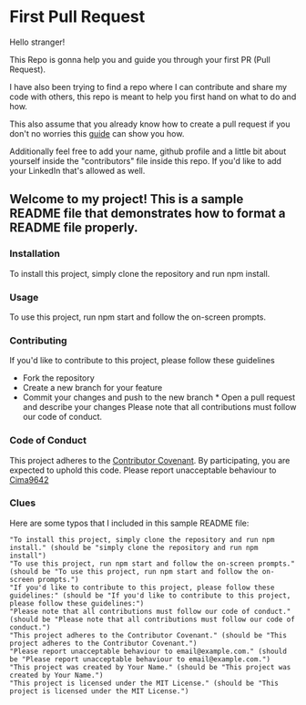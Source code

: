 # First Pull Request
 
Hello stranger!
 
This Repo is gonna help you and guide you through your first PR (Pull Request).
 
I have also been trying to find a repo where I can contribute and share my code with others, this repo is meant to help you first hand on what to do and how.
 
This also assume that you already know how to create a pull request if you don't no worries this [guide](https://docs.github.com/en/pull-requests/collaborating-with-pull-requests/proposing-changes-to-your-work-with-pull-requests/creating-a-pull-request) can show you how.
 
Additionally feel free to add your name, github profile and a little bit about yourself inside the "contributors" file inside this repo. If you'd like to add your LinkedIn that's allowed as well.
 
## Welcome to my project! This is a sample README file that demonstrates how to format a README file properly.
 
### Installation
To install this project, simply clone the repository and run npm install.
 
### Usage
 
To use this project, run npm start and follow the on-screen prompts.
 
### Contributing
If you'd like to contribute to this project, please follow these guidelines
*  Fork the repository
*  Create a new branch for your feature
*  Commit your changes and push to the new branch  * Open a pull request and describe your changes
Please note that all contributions must follow our code of conduct.
 
### Code of Conduct
This project adheres to the [Contributor Covenant](https://www.contributor-covenant.org/). By participating, you are expected to uphold this code. Please report unacceptable behaviour to [Cima9642](mailto:carlosfxv@gmail.com)
 
### Clues
Here are some typos that I included in this sample README file:
 
    "To install this project, simply clone the repository and run npm install." (should be "simply clone the repository and run npm install")
    "To use this project, run npm start and follow the on-screen prompts." (should be "To use this project, run npm start and follow the on-screen prompts.")
    "If you'd like to contribute to this project, please follow these guidelines:" (should be "If you'd like to contribute to this project, please follow these guidelines:")
    "Please note that all contributions must follow our code of conduct." (should be "Please note that all contributions must follow our code of conduct.")
    "This project adheres to the Contributor Covenant." (should be "This project adheres to the Contributor Covenant.")
    "Please report unacceptable behaviour to email@example.com." (should be "Please report unacceptable behaviour to email@example.com.")
    "This project was created by Your Name." (should be "This project was created by Your Name.")
    "This project is licensed under the MIT License." (should be "This project is licensed under the MIT License.")
    